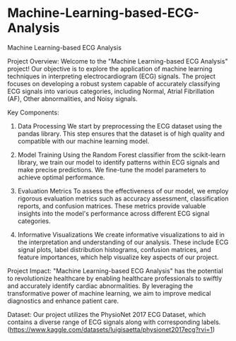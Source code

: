 # Machine-Learning-based-ECG-Analysis
Machine Learning-based ECG Analysis

Project Overview: 
Welcome to the "Machine Learning-based ECG Analysis" project! Our objective is to explore the application of machine learning techniques in interpreting electrocardiogram (ECG) signals. The project focuses on developing a robust system capable of accurately classifying ECG signals into various categories, including Normal, Atrial Fibrillation (AF), Other abnormalities, and Noisy signals.

Key Components: 
1. Data Processing
We start by preprocessing the ECG dataset using the pandas library. This step ensures that the dataset is of high quality and compatible with our machine learning model.

2. Model Training
Using the Random Forest classifier from the scikit-learn library, we train our model to identify patterns within ECG signals and make precise predictions. We fine-tune the model parameters to achieve optimal performance.

3. Evaluation Metrics
To assess the effectiveness of our model, we employ rigorous evaluation metrics such as accuracy assessment, classification reports, and confusion matrices. These metrics provide valuable insights into the model's performance across different ECG signal categories.

4. Informative Visualizations
We create informative visualizations to aid in the interpretation and understanding of our analysis. These include ECG signal plots, label distribution histograms, confusion matrices, and feature importances, which help visualize key aspects of our project.

Project Impact: 
"Machine Learning-based ECG Analysis" has the potential to revolutionize healthcare by enabling healthcare professionals to swiftly and accurately identify cardiac abnormalities. By leveraging the transformative power of machine learning, we aim to improve medical diagnostics and enhance patient care.

Dataset: 
Our project utilizes the PhysioNet 2017 ECG Dataset, which contains a diverse range of ECG signals along with corresponding labels.
(https://www.kaggle.com/datasets/luigisaetta/physionet2017ecg?rvi=1)
